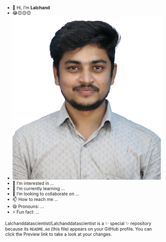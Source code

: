 - 👋 Hi, I’m **Lalchand**
- :joy:😊😊😊
- ![Lalchand](https://github.com/Lalchanddatascientist/Lalchanddatascientist/blob/main/IMG_20250311_095601.png?raw=true)
- 👀 I’m interested in ...
- 🌱 I’m currently learning ...
- 💞️ I’m looking to collaborate on ...
- 📫 How to reach me ...
- 😄 Pronouns: ...
- ⚡ Fun fact: ...


Lalchanddatascientist/Lalchanddatascientist is a ✨ special ✨ repository because its `README.md` (this file) appears on your GitHub profile.
You can click the Preview link to take a look at your changes.

